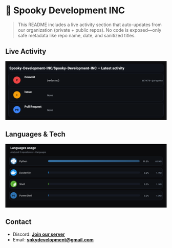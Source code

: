 # 👻 Spooky Development INC

> This README includes a live activity section that auto-updates from our organization (private + public repos). No code is exposed—only safe metadata like repo name, date, and sanitized titles.

## Live Activity
![Repo Snapshot](./assets/repo-snapshot.svg?v=8325ee3307)

## Languages & Tech
![Languages Usage](./assets/languages.svg?v=7243e64a10)

## Contact
- Discord: **[Join our server](https://discord.gg/XYspZgEEJb)**
- Email: **spkydevelopment@gmail.com**
